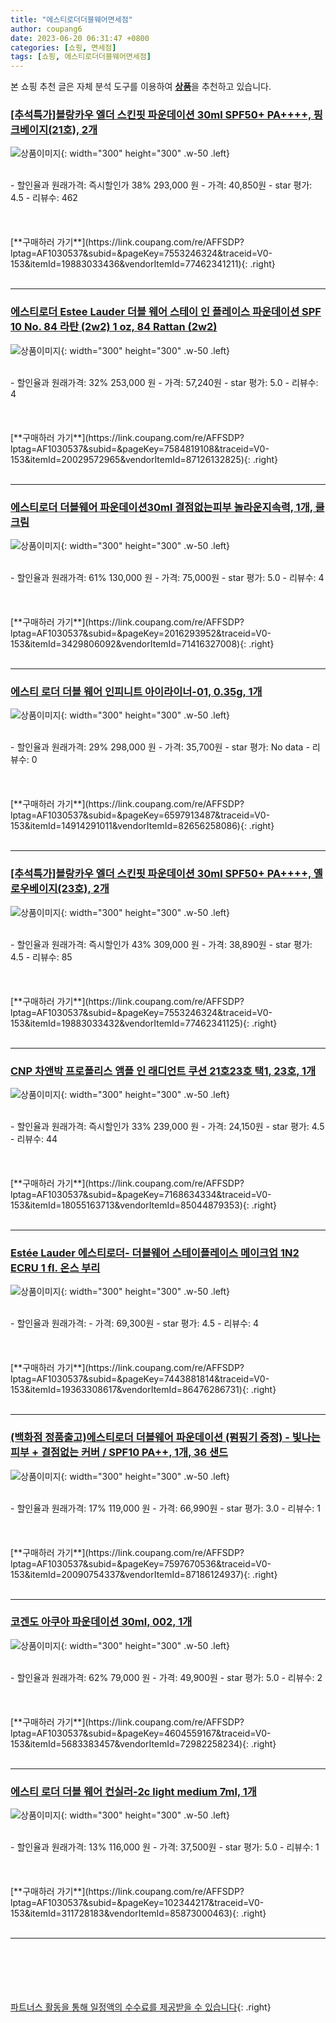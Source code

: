 ```yaml
---
title: "에스티로더더블웨어면세점"
author: coupang6
date: 2023-06-20 06:31:47 +0800
categories: [쇼핑, 면세점]
tags: [쇼핑, 에스티로더더블웨어면세점]
---
```


본 쇼핑 추천 글은 자체 분석 도구를 이용하여 [**상품**](https://link.coupang.com/a/bao1ui)을 추천하고 있습니다.

### [[추석특가]블랑카우 엘더 스킨핏 파운데이션 30ml SPF50+ PA++++, 핑크베이지(21호), 2개](https://link.coupang.com/re/AFFSDP?lptag=AF1030537&subid=&pageKey=7553246324&traceid=V0-153&itemId=19883033436&vendorItemId=77462341211)

![상품이미지](https://thumbnail7.coupangcdn.com/thumbnails/remote/230x230ex/image/vendor_inventory/f58f/88de9f65ff0a9366af249038a08851351845c083a51c92d380dd2be29917.jpg){: width="300" height="300" .w-50 .left}


<br>
- 할인율과 원래가격: 즉시할인가 38%  293,000   원
- 가격: 40,850원
- star 평가: 4.5
- 리뷰수: 462
<br>
<br>
<br>
<br>
[**구매하러 가기**](https://link.coupang.com/re/AFFSDP?lptag=AF1030537&subid=&pageKey=7553246324&traceid=V0-153&itemId=19883033436&vendorItemId=77462341211){: .right}
<br>
<br>

---

### [에스티로더 Estee Lauder 더블 웨어 스테이 인 플레이스 파운데이션 SPF 10 No. 84 라탄 (2w2) 1 oz, 84 Rattan (2w2)](https://link.coupang.com/re/AFFSDP?lptag=AF1030537&subid=&pageKey=7584819108&traceid=V0-153&itemId=20029572965&vendorItemId=87126132825)

![상품이미지](https://thumbnail7.coupangcdn.com/thumbnails/remote/230x230ex/image/vendor_inventory/f492/bc74220edf103a9840cd5fe576efab9bc185275309169e0d0bb7215f2e79.jpg){: width="300" height="300" .w-50 .left}


<br>
- 할인율과 원래가격: 32%  253,000   원
- 가격: 57,240원
- star 평가: 5.0
- 리뷰수: 4
<br>
<br>
<br>
<br>
[**구매하러 가기**](https://link.coupang.com/re/AFFSDP?lptag=AF1030537&subid=&pageKey=7584819108&traceid=V0-153&itemId=20029572965&vendorItemId=87126132825){: .right}
<br>
<br>

---

### [에스티로더 더블웨어 파운데이션30ml 결점없는피부 놀라운지속력, 1개, 쿨크림](https://link.coupang.com/re/AFFSDP?lptag=AF1030537&subid=&pageKey=2016293952&traceid=V0-153&itemId=3429806092&vendorItemId=71416327008)

![상품이미지](https://thumbnail7.coupangcdn.com/thumbnails/remote/230x230ex/image/vendor_inventory/80ef/2807d47ed9f990a37c8ded1fc965d090af160cd62b52b98b1c74b371b031.jpg){: width="300" height="300" .w-50 .left}


<br>
- 할인율과 원래가격: 61%  130,000   원
- 가격: 75,000원
- star 평가: 5.0
- 리뷰수: 4
<br>
<br>
<br>
<br>
[**구매하러 가기**](https://link.coupang.com/re/AFFSDP?lptag=AF1030537&subid=&pageKey=2016293952&traceid=V0-153&itemId=3429806092&vendorItemId=71416327008){: .right}
<br>
<br>

---

### [에스티 로더 더블 웨어 인피니트 아이라이너-01, 0.35g, 1개](https://link.coupang.com/re/AFFSDP?lptag=AF1030537&subid=&pageKey=6597913487&traceid=V0-153&itemId=14914291011&vendorItemId=82656258086)

![상품이미지](https://thumbnail7.coupangcdn.com/thumbnails/remote/230x230ex/image/vendor_inventory/f6c0/ae780814390cf1464a74e674b994eab5225829717209cf12129780b7ae2f.jpg){: width="300" height="300" .w-50 .left}


<br>
- 할인율과 원래가격: 29%  298,000   원
- 가격: 35,700원
- star 평가: No data
- 리뷰수: 0
<br>
<br>
<br>
<br>
[**구매하러 가기**](https://link.coupang.com/re/AFFSDP?lptag=AF1030537&subid=&pageKey=6597913487&traceid=V0-153&itemId=14914291011&vendorItemId=82656258086){: .right}
<br>
<br>

---

### [[추석특가]블랑카우 엘더 스킨핏 파운데이션 30ml SPF50+ PA++++, 옐로우베이지(23호), 2개](https://link.coupang.com/re/AFFSDP?lptag=AF1030537&subid=&pageKey=7553246324&traceid=V0-153&itemId=19883033432&vendorItemId=77462341125)

![상품이미지](https://thumbnail7.coupangcdn.com/thumbnails/remote/230x230ex/image/vendor_inventory/23ef/143972dcdf67c7f5d9def3f624d7b6112ee22642df117f7e9bbc29dd4209.jpg){: width="300" height="300" .w-50 .left}


<br>
- 할인율과 원래가격: 즉시할인가 43%  309,000   원
- 가격: 38,890원
- star 평가: 4.5
- 리뷰수: 85
<br>
<br>
<br>
<br>
[**구매하러 가기**](https://link.coupang.com/re/AFFSDP?lptag=AF1030537&subid=&pageKey=7553246324&traceid=V0-153&itemId=19883033432&vendorItemId=77462341125){: .right}
<br>
<br>

---

### [CNP 차앤박 프로폴리스 앰플 인 래디언트 쿠션 21호23호 택1, 23호, 1개](https://link.coupang.com/re/AFFSDP?lptag=AF1030537&subid=&pageKey=7168634334&traceid=V0-153&itemId=18055163713&vendorItemId=85044879353)

![상품이미지](https://thumbnail6.coupangcdn.com/thumbnails/remote/230x230ex/image/vendor_inventory/9851/f42e3a0f184820616d2ff888935fe2a82ea2d030548738b3eb0b043e8942.jpg){: width="300" height="300" .w-50 .left}


<br>
- 할인율과 원래가격: 즉시할인가 33%  239,000   원
- 가격: 24,150원
- star 평가: 4.5
- 리뷰수: 44
<br>
<br>
<br>
<br>
[**구매하러 가기**](https://link.coupang.com/re/AFFSDP?lptag=AF1030537&subid=&pageKey=7168634334&traceid=V0-153&itemId=18055163713&vendorItemId=85044879353){: .right}
<br>
<br>

---

### [Estée Lauder 에스티로더- 더블웨어 스테이플레이스 메이크업 1N2 ECRU 1 fl. 온스 부리](https://link.coupang.com/re/AFFSDP?lptag=AF1030537&subid=&pageKey=7443881814&traceid=V0-153&itemId=19363308617&vendorItemId=86476286731)

![상품이미지](https://thumbnail8.coupangcdn.com/thumbnails/remote/230x230ex/image/vendor_inventory/68c6/78a500b55046afe11f861c183ada603f37d562251fac684dd4af8ca1c1e3.jpg){: width="300" height="300" .w-50 .left}


<br>
- 할인율과 원래가격: 
- 가격: 69,300원
- star 평가: 4.5
- 리뷰수: 4
<br>
<br>
<br>
<br>
[**구매하러 가기**](https://link.coupang.com/re/AFFSDP?lptag=AF1030537&subid=&pageKey=7443881814&traceid=V0-153&itemId=19363308617&vendorItemId=86476286731){: .right}
<br>
<br>

---

### [(백화점 정품출고)에스티로더 더블웨어 파운데이션 (펌핑기 증정) - 빛나는 피부 + 결점없는 커버 / SPF10 PA++, 1개, 36 샌드](https://link.coupang.com/re/AFFSDP?lptag=AF1030537&subid=&pageKey=7597670536&traceid=V0-153&itemId=20090754337&vendorItemId=87186124937)

![상품이미지](https://thumbnail7.coupangcdn.com/thumbnails/remote/230x230ex/image/vendor_inventory/6b31/c8068c4d1557041bd7c094528549c950947e118e506fc2cc6f494a8155a7.jpg){: width="300" height="300" .w-50 .left}


<br>
- 할인율과 원래가격: 17%  119,000   원
- 가격: 66,990원
- star 평가: 3.0
- 리뷰수: 1
<br>
<br>
<br>
<br>
[**구매하러 가기**](https://link.coupang.com/re/AFFSDP?lptag=AF1030537&subid=&pageKey=7597670536&traceid=V0-153&itemId=20090754337&vendorItemId=87186124937){: .right}
<br>
<br>

---

### [코겐도 아쿠아 파운데이션 30ml, 002, 1개](https://link.coupang.com/re/AFFSDP?lptag=AF1030537&subid=&pageKey=4604559167&traceid=V0-153&itemId=5683383457&vendorItemId=72982258234)

![상품이미지](https://thumbnail9.coupangcdn.com/thumbnails/remote/230x230ex/image/retail/images/3487578861102999-4b72da96-a192-4379-9280-5296545f2d5f.jpg){: width="300" height="300" .w-50 .left}


<br>
- 할인율과 원래가격: 62%  79,000   원
- 가격: 49,900원
- star 평가: 5.0
- 리뷰수: 2
<br>
<br>
<br>
<br>
[**구매하러 가기**](https://link.coupang.com/re/AFFSDP?lptag=AF1030537&subid=&pageKey=4604559167&traceid=V0-153&itemId=5683383457&vendorItemId=72982258234){: .right}
<br>
<br>

---

### [에스티 로더 더블 웨어 컨실러-2c light medium 7ml, 1개](https://link.coupang.com/re/AFFSDP?lptag=AF1030537&subid=&pageKey=102344217&traceid=V0-153&itemId=311728183&vendorItemId=85873000463)

![상품이미지](https://thumbnail7.coupangcdn.com/thumbnails/remote/230x230ex/image/vendor_inventory/1255/1cda7d122b767e46033227a5598c3433bf48c65cccbefa1aca7b272b5326.jpg){: width="300" height="300" .w-50 .left}


<br>
- 할인율과 원래가격: 13%  116,000   원
- 가격: 37,500원
- star 평가: 5.0
- 리뷰수: 1
<br>
<br>
<br>
<br>
[**구매하러 가기**](https://link.coupang.com/re/AFFSDP?lptag=AF1030537&subid=&pageKey=102344217&traceid=V0-153&itemId=311728183&vendorItemId=85873000463){: .right}
<br>
<br>

---
<br><br><br><br><br> [파트너스 활동을 통해 일정액의 수수료를 제공받을 수 있습니다](https://link.coupang.com/a/bao1ui){: .right}